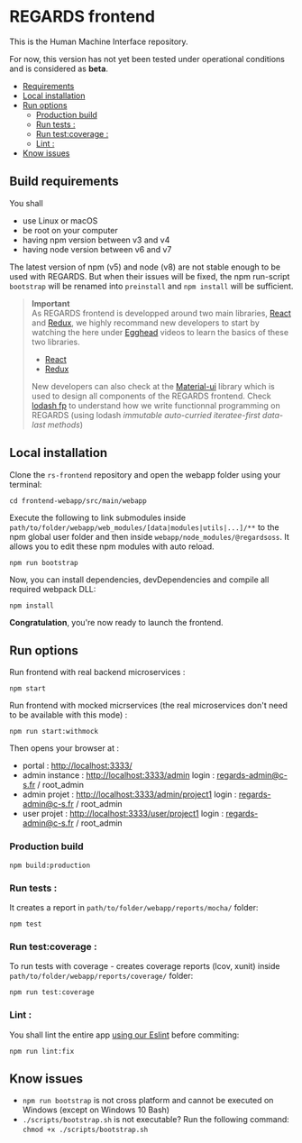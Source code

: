 # REGARDS frontend

This is the Human Machine Interface repository.

For now, this version has not yet been tested under operational conditions and is considered as **beta**.

- [Requirements](#build-requirements)
- [Local installation](#local-installation)
- [Run options](#run-options)
  - [Production build](#production-build)
  - [Run tests :](#run-tests-)
  - [Run test:coverage :](#run-testcoverage-)
  - [Lint :](#lint-)
- [Know issues](#know-issues)

<!-- END doctoc generated TOC please keep comment here to allow auto update -->

## Build requirements

You shall
- use Linux or macOS
- be root on your computer
- having npm version between v3 and v4
- having node version between v6 and v7

The latest version of npm (v5) and node (v8) are not stable enough to be used with REGARDS. But when their issues will be fixed, the npm run-script `bootstrap` will be renamed into `preinstall` and `npm install` will be sufficient.

> **Important**  
> As REGARDS frontend is developped around two main libraries, [React](https://facebook.github.io/react/) and [Redux](http://redux.js.org), we highly recommand new developers to start by watching the here under [Egghead](https://egghead.io) videos to learn the basics of these two libraries.
>   - [React](https://egghead.io/courses/react-native-fundamentals)
>   - [Redux](https://egghead.io/courses/getting-started-with-redux)
>  
>New developers can also check at the [Material-ui](http://www.material-ui.com/#/components/app-bar) library which is used to design all components of the REGARDS frontend.
>Check [lodash fp](https://github.com/lodash/lodash/wiki/FP-Guide) to understand how we write functionnal programming on REGARDS (using lodash *immutable auto-curried iteratee-first data-last methods*)

## Local installation

Clone the `rs-frontend` repository and open the webapp folder using your terminal:

```
cd frontend-webapp/src/main/webapp
```

Execute the following to link submodules inside `path/to/folder/webapp/web_modules/[data|modules|utils|...]/**` to the npm global user folder and then inside `webapp/node_modules/@regardsoss`. It allows you to edit these npm modules with auto reload.

```
npm run bootstrap
```

Now, you can install dependencies, devDependencies and compile all required webpack DLL:

```
npm install
```

**Congratulation**, you're now ready to launch the frontend.

## Run options


Run frontend with real backend microservices :
```
npm start
```

Run frontend with mocked micrservices (the real microservices don't need to be available with this mode) :
```
npm run start:withmock
```

Then opens your browser at :
 - portal : [http://localhost:3333/](http://localhost:3333/)
 - admin instance : [http://localhost:3333/admin](http://localhost:3333/admin) login : regards-admin@c-s.fr / root_admin
 - admin projet : [http://localhost:3333/admin/project1](http://localhost:3333/admin/project1) login : regards-admin@c-s.fr / root_admin
 - user projet : [http://localhost:3333/user/project1](http://localhost:3333/user/project1) login : regards-admin@c-s.fr / root_admin

### Production build

```
npm build:production
```

### Run tests :

It creates a report in `path/to/folder/webapp/reports/mocha/` folder:

```
npm test
```

### Run test:coverage :

To run tests with coverage - creates coverage reports (lcov, xunit) inside `path/to/folder/webapp/reports/coverage/` folder:

```
npm run test:coverage
```

### Lint :

You shall lint the entire app [using our Eslint](/frontend-modules/eslint-config-es6-rules) before commiting:
```
npm run lint:fix
```

## Know issues

- `npm run bootstrap` is not cross platform and cannot be executed on Windows (except on Windows 10 Bash)
- `./scripts/bootstrap.sh` is not executable? Run the following command: `chmod +x ./scripts/bootstrap.sh`
